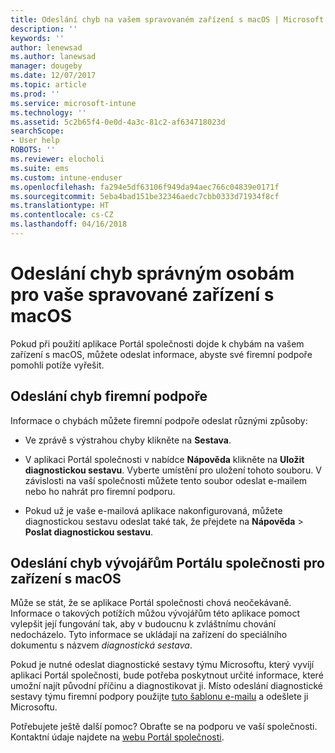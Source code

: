 ```yaml
---
title: Odeslání chyb na vašem spravovaném zařízení s macOS | Microsoft Docs
description: ''
keywords: ''
author: lenewsad
ms.author: lanewsad
manager: dougeby
ms.date: 12/07/2017
ms.topic: article
ms.prod: ''
ms.service: microsoft-intune
ms.technology: ''
ms.assetid: 5c2b65f4-0e0d-4a3c-81c2-af634718023d
searchScope:
- User help
ROBOTS: ''
ms.reviewer: elocholi
ms.suite: ems
ms.custom: intune-enduser
ms.openlocfilehash: fa294e5df63106f949da94aec766c04839e0171f
ms.sourcegitcommit: 5eba4bad151be32346aedc7cbb0333d71934f8cf
ms.translationtype: HT
ms.contentlocale: cs-CZ
ms.lasthandoff: 04/16/2018
---
```

# <a name="submit-errors-to-the-right-people-for-your-managed-macos-device"></a>Odeslání chyb správným osobám pro vaše spravované zařízení s macOS

Pokud při použití aplikace Portál společnosti dojde k chybám na vašem zařízení s macOS, můžete odeslat informace, abyste své firemní podpoře pomohli potíže vyřešit.

## <a name="send-errors-to-your-company-support"></a>Odeslání chyb firemní podpoře

 Informace o chybách můžete firemní podpoře odeslat různými způsoby:

-   Ve zprávě s výstrahou chyby klikněte na **Sestava**.

-   V aplikaci Portál společnosti v nabídce **Nápověda** klikněte na **Uložit diagnostickou sestavu**. Vyberte umístění pro uložení tohoto souboru. V závislosti na vaší společnosti můžete tento soubor odeslat e-mailem nebo ho nahrát pro firemní podporu.

- Pokud už je vaše e-mailová aplikace nakonfigurovaná, můžete diagnostickou sestavu odeslat také tak, že přejdete na **Nápověda** > **Poslat diagnostickou sestavu**.

## <a name="send-errors-to-the-company-portal-developers-for-macos-devices"></a>Odeslání chyb vývojářům Portálu společnosti pro zařízení s macOS

Může se stát, že se aplikace Portál společnosti chová neočekávaně. Informace o takových potížích můžou vývojářům této aplikace pomoct vylepšit její fungování tak, aby v budoucnu k zvláštnímu chování nedocházelo. Tyto informace se ukládají na zařízení do speciálního dokumentu s názvem _diagnostická sestava_.

Pokud je nutné odeslat diagnostické sestavy týmu Microsoftu, který vyvíjí aplikaci Portál společnosti, bude potřeba poskytnout určité informace, které umožní najít původní příčinu a diagnostikovat ji. Místo odeslání diagnostické sestavy týmu firemní podpory použijte <a href="mailto:IntuneCPiOSfeedback@microsoft.com?subject=My Company Portal App Closed Unexpectedly&body=Press and hold, then paste your copied Company Portal app logs here.">tuto šablonu e-mailu</a> a odešlete ji Microsoftu.

Potřebujete ještě další pomoc? Obraťte se na podporu ve vaší společnosti. Kontaktní údaje najdete na [webu Portál společnosti](https://portal.manage.microsoft.com#HelpDeskDialog).
